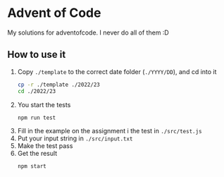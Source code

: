 # Advent of Code

My solutions for adventofcode. I never do all of them :D

## How to use it

1. Copy `./template` to the correct date folder (`./YYYY/DD`), and cd into it
   ```bash
   cp -r ./template ./2022/23
   cd ./2022/23
   ```
2. You start the tests
   ```bash
   npm run test
   ```
3. Fill in the example on the assignment i the test in `./src/test.js`
4. Put your input string in `./src/input.txt`
5. Make the test pass
6. Get the result
   ```bash
   npm start
   ```
